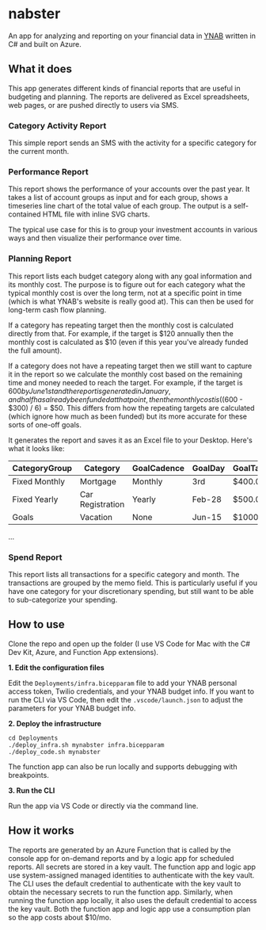 # nabster
An app for analyzing and reporting on your financial data in [YNAB](https://www.youneedabudget.com) written in C# and built on Azure.

## What it does

This app generates different kinds of financial reports that are useful in budgeting and planning. The reports are delivered as Excel spreadsheets, web pages, or are pushed directly to users via SMS.

### Category Activity Report

This simple report sends an SMS with the activity for a specific category for the current month.

### Performance Report

This report shows the performance of your accounts over the past year. It takes a list of account groups as input and for each group, shows a timeseries line chart of the total value of each group. The output is a self-contained HTML file with inline SVG charts.

The typical use case for this is to group your investment accounts in various ways and then visualize their performance over time.

### Planning Report

This report lists each budget category along with any goal information and its monthly cost. The purpose is to figure out for each category what the typical monthly cost is over the long term, not at a specific point in time (which is what YNAB's website is really good at). This can then be used for long-term cash flow planning.

If a category has repeating target then the monthly cost is calculated directly from that. For example, if the target is $120 annually then the monthly cost is calculated as $10 (even if this year you've already funded the full amount).

If a category does not have a repeating target then we still want to capture it in the report so we calculate the monthly cost based on the remaining time and money needed to reach the target. For example, if the target is $600 by June 1st and the report is generated in January, and half has already been funded at that point, then the monthly cost is (($600 - $300) / 6) = $50. This differs from how the repeating targets are calculated (which ignore how much as been funded) but its more accurate for these sorts of one-off goals.

It generates the report and saves it as an Excel file to your Desktop. Here's what it looks like:

| CategoryGroup | Category | GoalCadence | GoalDay | GoalTarget | MonthlyCost | GoalPctComplete |
|-------------------|----------|-------------|---------|------------|-------------|------------------------|
| Fixed Monthly | Mortgage | Monthly | 3rd | $400.00 | $400.00 | 100% |
| Fixed Yearly | Car Registration | Yearly | Feb-28 | $500.00 | $41.67 | 100% |
| Goals | Vacation | None | Jun-15 | $1000.00 | $150.00 | 30% |
...

### Spend Report

This report lists all transactions for a specific category and month. The transactions are grouped by the memo field. This is particularly useful if you have one category for your discretionary spending, but still want to be able to sub-categorize your spending.

## How to use
Clone the repo and open up the folder (I use VS Code for Mac with the C# Dev Kit, Azure, and Function App extensions).

**1. Edit the configuration files**

Edit the `Deployments/infra.bicepparam` file to add your YNAB personal access token, Twilio credentials, and your YNAB budget info. If you want to run the CLI via VS Code, then edit the `.vscode/launch.json` to adjust the parameters for your YNAB budget info.

**2. Deploy the infrastructure**

```shell
cd Deployments
./deploy_infra.sh mynabster infra.bicepparam
./deploy_code.sh mynabster
```

The function app can also be run locally and supports debugging with breakpoints.

**3. Run the CLI**

Run the app via VS Code or directly via the command line.

## How it works

The reports are generated by an Azure Function that is called by the console app for on-demand reports and by a logic app for scheduled reports. All secrets are stored in a key vault. The function app and logic app use system-assigned managed identities to authenticate with the key vault. The CLI uses the default credential to authenticate with the key vault to obtain the necessary secrets to run the function app. Similarly, when running the function app locally, it also uses the default credential to access the key vault. Both the function app and logic app use a consumption plan so the app costs about $10/mo.
